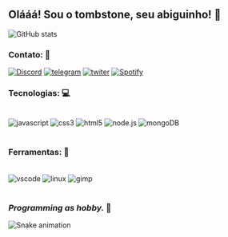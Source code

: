 ## **Olááá! Sou  o tombstone, seu abiguinho!** 🖤 

![GitHub stats](https://github-readme-stats.vercel.app/api?username=tombsDevil&show_icons=true&theme=radical)

### **Contato:** 💼

[![Discord](https://img.icons8.com/color/48/000000/discord-logo.png)](https://discord.gg/82ZUuSdF2q)
[![telegram](https://img.icons8.com/color/48/000000/telegram-app--v5.png)](https://t.me/tombsDevil)
[![twiter](https://img.icons8.com/office/48/000000/twitter.png)](https://twitter.com/tombs_Devil?s=09)
[![Spotify](https://img.icons8.com/color-glass/48/000000/spotify.png)](https://open.spotify.com/user/wycj0ljgmzgs90vdczbhndtea?si=SW5z7-3hSVSozO3XpmkCtA&utm_source=copy-link&dl_branch=1)

### **Tecnologias:** 💻

<div style="display: inline_block"><br/>
<img align="center" alt="javascript" src="https://img.icons8.com/dusk/48/000000/javascript.png" />
<img align="center" alt="css3" src="https://img.icons8.com/dusk/48/000000/css3.png" />
<img align="center" alt="html5" src="https://img.icons8.com/external-justicon-lineal-color-justicon/48/000000/external-html-file-file-type-justicon-lineal-color-justicon.png" />
<img align="center" alt="node.js" src="https://img.icons8.com/color/48/000000/nodejs.png" />
<img align="center" alt="mongoDB" src="https://img.icons8.com/color/48/000000/mongodb.png" />
<div><br/>

### **Ferramentas:** 🚀

<div style="display: inline_block"><br/>
<img align="center" alt="vscode" src="https://img.icons8.com/nolan/48/visual-studio-code-2019.png" />
 <img align="center" alt="linux" src="https://img.icons8.com/dusk/48/000000/linux.png"/>
 <img align="center" alt="gimp" src="https://img.icons8.com/dusk/48/000000/gimp.png" />
<div><br/>

### *Programming as hobby.* 🎩

 ![Snake animation](https://github.com/tombsDevil/tombsDevil/blob/output/github-contribution-grid-snake.svg)



